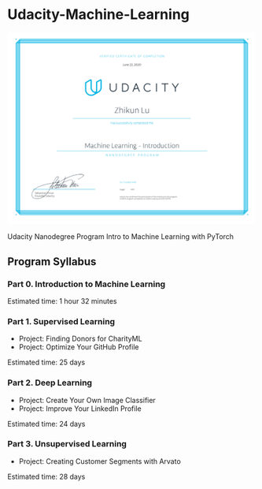 # Udacity-Machine-Learning
![certificate](certificate.png)

Udacity Nanodegree Program Intro to Machine Learning with PyTorch

## Program Syllabus

### Part 0. Introduction to Machine Learning

Estimated time: 1 hour 32 minutes

### Part 1. Supervised Learning

- Project: Finding Donors for CharityML
- Project: Optimize Your GitHub Profile

Estimated time: 25 days

### Part 2. Deep Learning

- Project: Create Your Own Image Classifier
- Project: Improve Your LinkedIn Profile

Estimated time: 24 days

### Part 3. Unsupervised Learning

- Project: Creating Customer Segments with Arvato

Estimated time: 28 days

